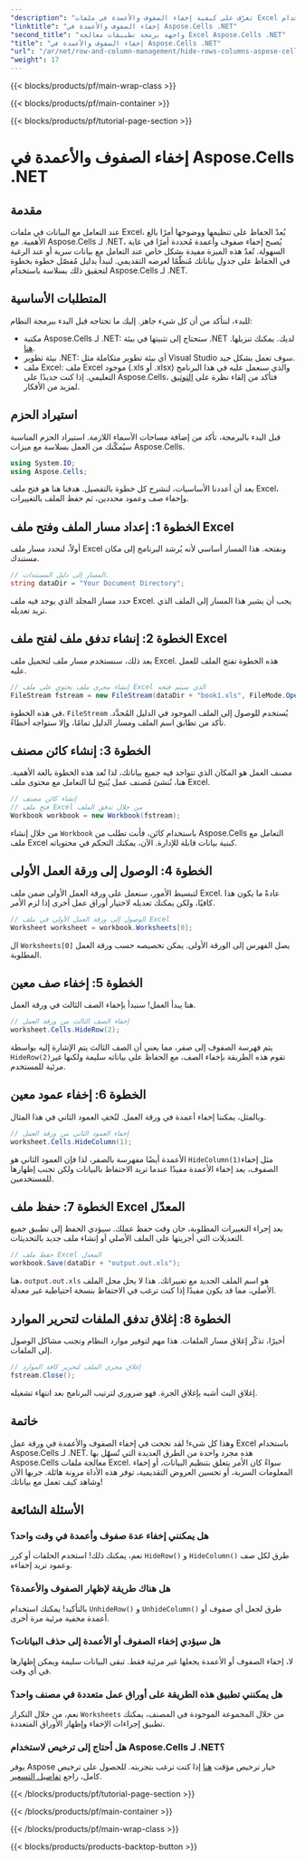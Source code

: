 ```yaml
---
"description": "تعرّف على كيفية إخفاء الصفوف والأعمدة في ملفات Excel باستخدام Aspose.Cells لـ .NET. دليل خطوة بخطوة لإدارة رؤية البيانات في تطبيقات C#."
"linktitle": "إخفاء الصفوف والأعمدة في Aspose.Cells .NET"
"second_title": "واجهة برمجة تطبيقات معالجة Excel Aspose.Cells .NET"
"title": "إخفاء الصفوف والأعمدة في Aspose.Cells .NET"
"url": "/ar/net/row-and-column-management/hide-rows-columns-aspose-cells/"
"weight": 17
---
```


{{< blocks/products/pf/main-wrap-class >}}

{{< blocks/products/pf/main-container >}}

{{< blocks/products/pf/tutorial-page-section >}}

# إخفاء الصفوف والأعمدة في Aspose.Cells .NET

## مقدمة
عند التعامل مع البيانات في ملفات Excel، يُعدّ الحفاظ على تنظيمها ووضوحها أمرًا بالغ الأهمية. مع Aspose.Cells لـ .NET، يُصبح إخفاء صفوف وأعمدة مُحددة أمرًا في غاية السهولة. تُعدّ هذه الميزة مفيدة بشكل خاص عند التعامل مع بيانات سرية أو عند الرغبة في الحفاظ على جدول بياناتك مُنظّمًا لعرضه التقديمي. لنبدأ بدليل مُفصّل خطوة بخطوة لتحقيق ذلك بسلاسة باستخدام Aspose.Cells لـ .NET.
## المتطلبات الأساسية
للبدء، لنتأكد من أن كل شيء جاهز. إليك ما تحتاجه قبل البدء ببرمجة النظام:
- مكتبة Aspose.Cells لـ .NET: ستحتاج إلى تثبيتها في بيئة .NET لديك. يمكنك تنزيلها. [هنا](https://releases.aspose.com/cells/net/).
- بيئة تطوير .NET: أي بيئة تطوير متكاملة مثل Visual Studio سوف تعمل بشكل جيد.
- ملف Excel: ملف Excel موجود (.xls أو .xlsx) والذي سنعمل عليه في هذا البرنامج التعليمي.
إذا كنت جديدًا على Aspose.Cells، فتأكد من إلقاء نظرة على [التوثيق](https://reference.aspose.com/cells/net/) لمزيد من الأفكار.

## استيراد الحزم
قبل البدء بالبرمجة، تأكد من إضافة مساحات الأسماء اللازمة. استيراد الحزم المناسبة سيُمكّنك من العمل بسلاسة مع ميزات Aspose.Cells.
```csharp
using System.IO;
using Aspose.Cells;
```
بعد أن أعددنا الأساسيات، لنشرح كل خطوة بالتفصيل. هدفنا هنا هو فتح ملف Excel، وإخفاء صف وعمود محددين، ثم حفظ الملف بالتغييرات.
## الخطوة 1: إعداد مسار الملف وفتح ملف Excel
أولاً، لنحدد مسار ملف Excel ونفتحه. هذا المسار أساسي لأنه يُرشد البرنامج إلى مكان مستندك.
```csharp
// المسار إلى دليل المستندات.
string dataDir = "Your Document Directory";
```
حدد مسار المجلد الذي يوجد فيه ملف Excel. يجب أن يشير هذا المسار إلى الملف الذي تريد تعديله.
## الخطوة 2: إنشاء تدفق ملف لفتح ملف Excel
بعد ذلك، سنستخدم مسار ملف لتحميل ملف Excel. هذه الخطوة تفتح الملف للعمل عليه.
```csharp
// إنشاء مجرى ملف يحتوي على ملف Excel الذي سيتم فتحه
FileStream fstream = new FileStream(dataDir + "book1.xls", FileMode.Open);
```
في هذه الخطوة، `FileStream` يُستخدم للوصول إلى الملف الموجود في الدليل المُحدَّد. تأكد من تطابق اسم الملف ومسار الدليل تمامًا، وإلا ستواجه أخطاءً.
## الخطوة 3: إنشاء كائن مصنف
مصنف العمل هو المكان الذي تتواجد فيه جميع بياناتك، لذا تُعد هذه الخطوة بالغة الأهمية. هنا، نُنشئ مُصنف عمل يُتيح لنا التعامل مع محتوى ملف Excel.
```csharp
// إنشاء كائن مصنف
// فتح ملف Excel من خلال تدفق الملف
Workbook workbook = new Workbook(fstream);
```
من خلال إنشاء `Workbook` باستخدام كائن، فأنت تطلب من Aspose.Cells التعامل مع ملف Excel كبنية بيانات قابلة للإدارة. الآن، يمكنك التحكم في محتوياته.
## الخطوة 4: الوصول إلى ورقة العمل الأولى
لتبسيط الأمور، سنعمل على ورقة العمل الأولى ضمن ملف Excel. عادةً ما يكون هذا كافيًا، ولكن يمكنك تعديله لاختيار أوراق عمل أخرى إذا لزم الأمر.
```csharp
// الوصول إلى ورقة العمل الأولى في ملف Excel
Worksheet worksheet = workbook.Worksheets[0];
```
ال `Worksheets[0]` يصل الفهرس إلى الورقة الأولى. يمكن تخصيصه حسب ورقة العمل المطلوبة.
## الخطوة 5: إخفاء صف معين
هنا يبدأ العمل! سنبدأ بإخفاء الصف الثالث في ورقة العمل.
```csharp
// إخفاء الصف الثالث من ورقة العمل
worksheet.Cells.HideRow(2);
```
يتم فهرسة الصفوف إلى صفر، مما يعني أن الصف الثالث يتم الإشارة إليه بواسطة `HideRow(2)`تقوم هذه الطريقة بإخفاء الصف، مع الحفاظ على بياناته سليمة ولكنها غير مرئية للمستخدم.
## الخطوة 6: إخفاء عمود معين
وبالمثل، يمكننا إخفاء أعمدة في ورقة العمل. لنُخفِ العمود الثاني في هذا المثال.
```csharp
// إخفاء العمود الثاني من ورقة العمل
worksheet.Cells.HideColumn(1);
```
الأعمدة أيضًا مفهرسة بالصفر، لذا فإن العمود الثاني هو `HideColumn(1)`مثل إخفاء الصفوف، يعد إخفاء الأعمدة مفيدًا عندما تريد الاحتفاظ بالبيانات ولكن تجنب إظهارها للمستخدمين.
## الخطوة 7: حفظ ملف Excel المعدّل
بعد إجراء التغييرات المطلوبة، حان وقت حفظ عملك. سيؤدي الحفظ إلى تطبيق جميع التعديلات التي أجريتها على الملف الأصلي أو إنشاء ملف جديد بالتحديثات.
```csharp
// حفظ ملف Excel المعدل
workbook.Save(dataDir + "output.out.xls");
```
هنا، `output.out.xls` هو اسم الملف الجديد مع تغييراتك. هذا لا يحل محل الملف الأصلي، مما قد يكون مفيدًا إذا كنت ترغب في الاحتفاظ بنسخة احتياطية غير معدلة.
## الخطوة 8: إغلاق تدفق الملفات لتحرير الموارد
أخيرًا، تذكّر إغلاق مسار الملفات. هذا مهم لتوفير موارد النظام وتجنب مشاكل الوصول إلى الملفات.
```csharp
// إغلاق مجرى الملف لتحرير كافة الموارد
fstream.Close();
```
إغلاق البث أشبه بإغلاق الجرة. فهو ضروري لترتيب البرنامج بعد انتهاء تشغيله.

## خاتمة
وهذا كل شيء! لقد نجحت في إخفاء الصفوف والأعمدة في ورقة عمل Excel باستخدام Aspose.Cells لـ .NET. هذه مجرد واحدة من الطرق العديدة التي تُسهّل بها Aspose.Cells معالجة ملفات Excel. سواءً كان الأمر يتعلق بتنظيم البيانات، أو إخفاء المعلومات السرية، أو تحسين العروض التقديمية، توفر هذه الأداة مرونة هائلة. جربها الآن وشاهد كيف تعمل مع بياناتك!
## الأسئلة الشائعة
### هل يمكنني إخفاء عدة صفوف وأعمدة في وقت واحد؟  
نعم، يمكنك ذلك! استخدم الحلقات أو كرر `HideRow()` و `HideColumn()` طرق لكل صف وعمود تريد إخفاءه.
### هل هناك طريقة لإظهار الصفوف والأعمدة؟  
بالتأكيد! يمكنك استخدام `UnhideRow()` و `UnhideColumn()` طرق لجعل أي صفوف أو أعمدة مخفية مرئية مرة أخرى.
### هل سيؤدي إخفاء الصفوف أو الأعمدة إلى حذف البيانات؟  
لا، إخفاء الصفوف أو الأعمدة يجعلها غير مرئية فقط. تبقى البيانات سليمة ويمكن إظهارها في أي وقت.
### هل يمكنني تطبيق هذه الطريقة على أوراق عمل متعددة في مصنف واحد؟  
نعم، من خلال التكرار `Worksheets` من خلال المجموعة الموجودة في المصنف، يمكنك تطبيق إجراءات الإخفاء وإظهار الأوراق المتعددة.
### هل أحتاج إلى ترخيص لاستخدام Aspose.Cells لـ .NET؟  
يوفر Aspose خيار ترخيص مؤقت [هنا](https://purchase.aspose.com/temporary-license/) إذا كنت ترغب بتجربته. للحصول على ترخيص كامل، راجع [تفاصيل التسعير](https://purchase.aspose.com/buy).

{{< /blocks/products/pf/tutorial-page-section >}}

{{< /blocks/products/pf/main-container >}}

{{< /blocks/products/pf/main-wrap-class >}}

{{< blocks/products/products-backtop-button >}}